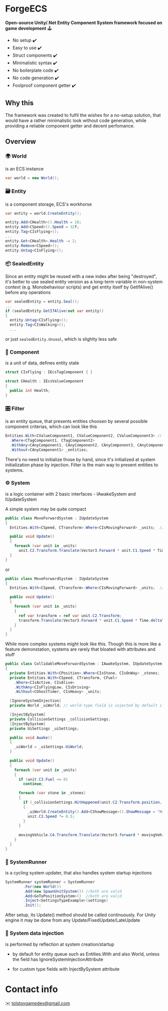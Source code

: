 # ForgeECS

<b>Open-source Unity/.Net Entity Component System framework focused on game development</b> 🕹️
* No setup ✔️
* Easy to use ✔️
* Struct components ✔️ 
* Minimalistic syntax ✔️
* No boilerplate code ✔️
* No code generation  ✔️
* Foolproof component getter ✔️

## Why this
The framework was created to fulfil the wishes for a no-setup solution, that would have a rather minimalistic look without code generation, while providing a reliable component getter and decent perfomance.
 
## Overview
### 🌍 World

is an ECS instance
```csharp
var world = new World();
```
### 🗃️ Entity
is a component storage, ECS's workhorse
```csharp
var entity = world.CreateEntity();

entity.Add<CHealth>().Health = 10;
entity.Add<CSpeed>().Speed = 32f;
entity.Tag<CIsFlying>();
...
entity.Get<CHealth>.Health -= 2;
entity.Remove<CSpeed>();
entity.Untag<CIsFlying>();
```

### 📦 SealedEntity

Since an entity might be reused with a new index after being "destroyed", it's better to use sealed entity version as a long-term variable in non-system context (e.g. Monobehaviour scripts) and get entity itself by GetIfAlive() before any operations
```csharp
var sealedEntity = entity.Seal();
...
if (sealedEntity.GetIfAlive(out var entity))
{
  entity.Untag<CIsFlying>();
  entity.Tag<CIsWalking>();
  ...
```
or just ```sealedEntity.Unseal```, which is slighlty less safe



### 🛅 Component
is a unit of data, defines entity state
```csharp
struct CIsFlying : IEcsTagComponent { }

struct CHealth : IEcsValueComponent
{
  public int Health;
}
```

### 🎛️ Filter
is an entity queue, that presents entities choosen by several possible component criterias, which can look like this
```csharp
Entities.With<CValueComponent1, CValueComponent2, CValueComponent3> // prefix C is not necessary
  .Where<CTagComponent1, CTagComponent2>
  .WithAny<CAnyComponent1, CAnyComponent2, CAnyComponent3, CAnyComponent4>
  .Without<CAnyComponent1> _entities;
```
There's no need to initialize those by hand, since it's initialized at system initialization phase by injection.
Filter is the main way to present entities to systems.

### ⚙️ System
is a logic container with 2 basic interfaces - IAwakeSystem and IUpdateSystem

A simple system may be quite compact
```csharp
public class MoveForwardSystem : IUpdateSystem
{
  Entities.With<CSpeed, CTransform>.Where<CIsMovingForward> _units;  // initialization is handled by injection before system Awake call

  public void Update()
  {
    foreach (var unit in _units)
      unit.C2.Transform.Translate(Vector3.Forward * unit.C1.Speed * Time.deltaTime);  // C1 and C2 come from the components mentioned in With block, while also preventing possible ref break due to a storage displacement
  } 
}
```
or
```csharp
public class MoveForwardSystem : IUpdateSystem
{
  Entities.With<CSpeed, CTransform>.Where<CIsMovingForward> _units;  // initialization is handled by injection before system Awake call

  public void Update()
  {
    foreach (var unit in _units)
    {
      ref var transform = ref var unit.C2.Transform; 
      transform.Translate(Vector3.Forward * unit.C1.Speed * Time.deltaTime);  // low chance of breaking the ref if same type component is added to other entity between ref's assigment and usage
    }
  } 
}
```

While more complex systems might look like this. Though this is more like a feature demonstation, systems are rarely that bloated with attributes and stuff
```csharp
public class CollidableMoveForwardSystem : IAwakeSystem, IUpdateSystem
{
  private Entities.With<CPosition>.Where<CIsStone, CIsOnWay> _stones;
  private Entities.With<CSpeed, CTransform, CFuel>
    .Where<CIsActive, CIsAlive>
    .WithAny<CIsFlyingLow, CIsDriving>
    .Without<CGhostTimer, CIsHeavy> _units;

  [IgnoreSystemInjection]
  private World _uiWorld; // world-type field is injected by default if without the attribute

  [InjectBySystem]
  private CollisionSettings _collisionSettings;
  [InjectBySystem]
  private UiSettings _uiSettings;

  public void Awake()
  {
    _uiWorld = _uiSettings.UiWorld;
  }

  public void Update()
  {
    foreach (var unit in _units)
    {
      if (unit.C3.Fuel <= 0)
        continue;

      foreach (var stone in _stones)
      {
        if (_collisionSettings.HitHappened(unit.C2.Transform.position, stone.C1.Position))
        {
          _uiWorld.CreateEntity().Add<CShowMessage>().ShowMessage = "Hit a stone";
          unit.C3.Speed *= 0.5;
        }
      }
      
      movingVehicle.C4.Transform.Translate(Vector3.forward * movingVehicle.C3.Speed * Time.deltaTime);
    }
  }
}
```
### 🛵 SystemRunner
is a cycling system updater, that also handles system startup injections
```csharp
SystemRunner systemRunner = SystemRunner
        .For(new World())
        .Add(new SpawnUnitSystem()) //both are valid
        .Add<GoToPositionSystem>()  //both are valid
        .Inject<SettingsTypeExample>(settings)
        .Init();
```
After setup, its Update() method should be called continuously. For Unity engine it may be done from any Update/FixedUpdate/LateUpdate

### 🦟 System data injection
is performed by reflection at system creation/startup

* by default for entity queue such as Entities.With and also World, unless the field has IgnoreSystemInjectionAttribute

* for custom type fields with InjectBySystem attribute

# Contact info

✉️ tolstovgamedev@gmail.com
